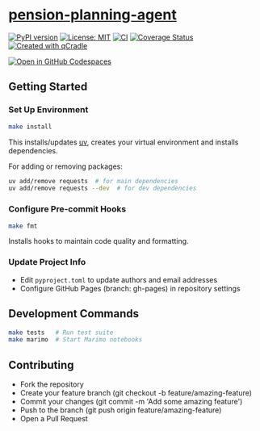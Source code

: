 # [pension-planning-agent](https://VanekPetr.github.io/pension-planning-agent/book)

[![PyPI version](https://badge.fury.io/py/pension-planning-agent.svg)](https://badge.fury.io/py/pension-planning-agent)
[![License: MIT](https://img.shields.io/badge/License-MIT-yellow.svg)](LICENSE.txt)
[![CI](https://github.com/VanekPetr/pension-planning-agent/actions/workflows/ci.yml/badge.svg)](https://github.com/VanekPetr/pension-planning-agent/actions/workflows/ci.yml)
[![Coverage Status](https://coveralls.io/repos/github/VanekPetr/pension-planning-agent/badge.svg?branch=main)](https://coveralls.io/github/VanekPetr/pension-planning-agent?branch=main)
[![Created with qCradle](https://img.shields.io/badge/Created%20with-qCradle-blue?style=flat-square)](https://github.com/tschm/package)

[![Open in GitHub Codespaces](https://github.com/codespaces/badge.svg)](https://codespaces.new/VanekPetr/pension-planning-agent)

## Getting Started

### **Set Up Environment**

```bash
make install
```

This installs/updates [uv](https://github.com/astral-sh/uv),
creates your virtual environment and installs dependencies.

For adding or removing packages:

```bash
uv add/remove requests  # for main dependencies
uv add/remove requests --dev  # for dev dependencies
```

### **Configure Pre-commit Hooks**

```bash
make fmt
```

Installs hooks to maintain code quality and formatting.

### **Update Project Info**

- Edit `pyproject.toml` to update authors and email addresses
- Configure GitHub Pages (branch: gh-pages) in repository settings

## Development Commands

```bash
make tests   # Run test suite
make marimo  # Start Marimo notebooks
```

## Contributing

- Fork the repository
- Create your feature branch (git checkout -b feature/amazing-feature)
- Commit your changes (git commit -m 'Add some amazing feature')
- Push to the branch (git push origin feature/amazing-feature)
- Open a Pull Request
